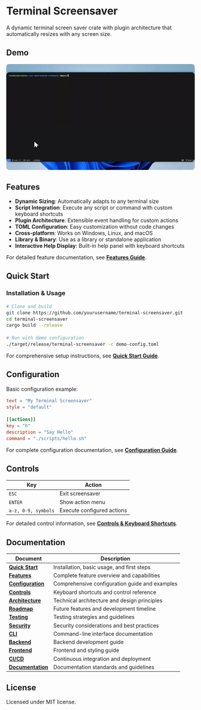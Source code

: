 # Terminal Screensaver

A dynamic terminal screen saver crate with plugin architecture that automatically resizes with any screen size.

## Demo

<div style="border-radius: 8px; overflow: hidden; display: inline-block;">
    <img src="screenshots_and_demo/terminal-screensaver-ezgif.gif" alt="Terminal Screensaver Demo" style="display: block;">
</div>

## Features

- **Dynamic Sizing**: Automatically adapts to any terminal size
- **Script Integration**: Execute any script or command with custom keyboard shortcuts
- **Plugin Architecture**: Extensible event handling for custom actions
- **TOML Configuration**: Easy customization without code changes
- **Cross-platform**: Works on Windows, Linux, and macOS
- **Library & Binary**: Use as a library or standalone application
- **Interactive Help Display**: Built-in help panel with keyboard shortcuts

For detailed feature documentation, see **[Features Guide](docs/features.md)**.

## Quick Start

### Installation & Usage

```bash
# Clone and build
git clone https://github.com/yourusername/terminal-screensaver.git
cd terminal-screensaver
cargo build --release

# Run with demo configuration
./target/release/terminal-screensaver -c demo-config.toml
```

For comprehensive setup instructions, see **[Quick Start Guide](docs/quick-start.md)**.

## Configuration

Basic configuration example:

```toml
text = "My Terminal Screensaver"
style = "default"

[[actions]]
key = "h"
description = "Say Hello"
command = "./scripts/hello.sh"
```

For complete configuration documentation, see **[Configuration Guide](docs/configuration.md)**.

## Controls

| Key | Action |
|-----|--------|
| `ESC` | Exit screensaver |
| `ENTER` | Show action menu |
| `a-z, 0-9, symbols` | Execute configured actions |

For detailed control information, see **[Controls & Keyboard Shortcuts](docs/controls.md)**.

## Documentation

| Document | Description |
|----------|-------------|
| **[Quick Start](docs/quick-start.md)** | Installation, basic usage, and first steps |
| **[Features](docs/features.md)** | Complete feature overview and capabilities |  
| **[Configuration](docs/configuration.md)** | Comprehensive configuration guide and examples |
| **[Controls](docs/controls.md)** | Keyboard shortcuts and control reference |
| **[Architecture](docs/architecture.md)** | Technical architecture and design principles |
| **[Roadmap](docs/roadmap.md)** | Future features and development timeline |
| **[Testing](docs/testing.md)** | Testing strategies and guidelines |
| **[Security](docs/security.md)** | Security considerations and best practices |
| **[CLI](docs/cli.md)** | Command-line interface documentation |
| **[Backend](docs/backend.md)** | Backend development guide |
| **[Frontend](docs/frontend.md)** | Frontend and styling guide |
| **[CI/CD](docs/cicd.md)** | Continuous integration and deployment |
| **[Documentation](docs/documentation.md)** | Documentation standards and guidelines |

## License

Licensed under MIT license.
